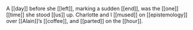 A [[day]] before she [[left]], marking a sudden [[end]], was the [[one]] [[time]] she stood [[us]] up. Charlotte and I [[mused]] on [[epistemology]] over [[Alain]]’s [[coffee]], and [[parted]] on the [[hour]].